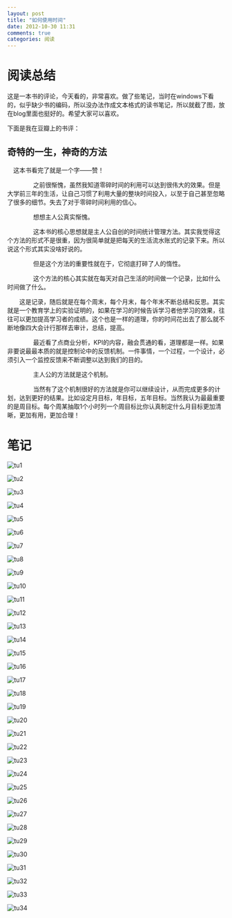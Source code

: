 ```yaml
---
layout: post
title: "如何使用时间"
date: 2012-10-30 11:31
comments: true
categories: 阅读
---
```

# 阅读总结

这是一本书的评论，今天看的，非常喜欢。做了些笔记，当时在windows下看的，似乎缺少书的编码，所以没办法作成文本格式的读书笔记，所以就截了图，放在blog里面也挺好的。希望大家可以喜欢。

下面是我在豆瓣上的书评：

<!--more-->

## 奇特的一生，神奇的方法

　这本书看完了就是一个字——赞！ 

　　 
　　之前很惭愧，虽然我知道零碎时间的利用可以达到很伟大的效果。但是大学前三年的生活，让自己习惯了利用大量的整块时间投入，以至于自己甚至忽略了很多的细节。失去了对于零碎时间利用的信心。 

　　 
　　想想主人公真实惭愧。 

　　 
　　这本书的核心思想就是主人公自创的时间统计管理方法。其实我觉得这个方法的形式不是很重，因为很简单就是把每天的生活流水账式的记录下来。所以说这个形式其实没啥好说的。 

　　 
　　但是这个方法的重要性就在于，它彻底打碎了人的惰性。 

　　 
　　这个方法的核心其实就在每天对自己生活的时间做一个记录，比如什么时间做了什么。 

　　这是记录，随后就是在每个周末，每个月末，每个年末不断总结和反思。其实就是一个教育学上的实验证明的，如果在学习的时候告诉学习者他学习的效果，往往可以更加提高学习者的成绩。这个也是一样的道理，你的时间花出去了那么就不断地像四大会计行那样去审计，总结，提高。 

　　 
　　最近看了点商业分析，KPI的内容，融会贯通的看，道理都是一样。如果非要说最最本质的就是控制论中的反馈机制。一件事情，一个过程，一个设计，必须引入一个监控反馈来不断调整以达到我们的目的。
 
　　 
　　主人公的方法就是这个机制。 

　　 
　　当然有了这个机制很好的方法就是你可以继续设计，从而完成更多的计划，达到更好的结果。比如设定月目标，年目标，五年目标。当然我认为最最重要的是周目标。每个周某抽取1个小时列一个周目标比你认真制定什么月目标更加清晰，更加有用，更加合理！


# 笔记

![tu1](/images/howtousetime/1.bmp) 

![tu2](/images/howtousetime/2.bmp) 

![tu3](/images/howtousetime/3.bmp) 

![tu4](/images/howtousetime/4.bmp) 

![tu5](/images/howtousetime/5.bmp) 

![tu6](/images/howtousetime/6.bmp) 

![tu7](/images/howtousetime/7.bmp) 

![tu8](/images/howtousetime/8.bmp) 

![tu9](/images/howtousetime/9.bmp) 

![tu10](/images/howtousetime/10.bmp) 

![tu11](/images/howtousetime/11.bmp) 

![tu12](/images/howtousetime/12.bmp) 

![tu13](/images/howtousetime/13.bmp) 

![tu14](/images/howtousetime/14.bmp) 

![tu15](/images/howtousetime/15.bmp) 

![tu16](/images/howtousetime/16.bmp) 

![tu17](/images/howtousetime/17.bmp) 

![tu18](/images/howtousetime/18.bmp) 

![tu19](/images/howtousetime/19.bmp) 

![tu20](/images/howtousetime/20.bmp) 

![tu21](/images/howtousetime/21.bmp) 

![tu22](/images/howtousetime/22.bmp) 

![tu23](/images/howtousetime/23.bmp) 

![tu24](/images/howtousetime/24.bmp) 

![tu25](/images/howtousetime/25.bmp) 

![tu26](/images/howtousetime/26.bmp) 

![tu27](/images/howtousetime/27.bmp) 

![tu28](/images/howtousetime/28.bmp) 

![tu29](/images/howtousetime/29.bmp) 

![tu30](/images/howtousetime/30.bmp) 

![tu31](/images/howtousetime/31.bmp) 

![tu32](/images/howtousetime/32.bmp) 

![tu33](/images/howtousetime/33.bmp) 

![tu34](/images/howtousetime/34.bmp) 






